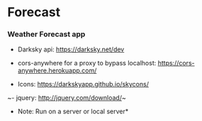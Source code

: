 # Forecast
### Weather Forecast app

- Darksky api: https://darksky.net/dev

- cors-anywhere for a proxy to bypass localhost: https://cors-anywhere.herokuapp.com/

- Icons: https://darkskyapp.github.io/skycons/

~- jquery: http://jquery.com/download/~

- Note: Run on a server or local server*

